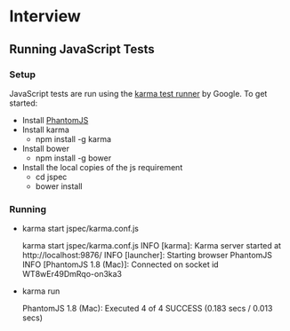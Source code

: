 # Interview

## Running JavaScript Tests

### Setup

JavaScript tests are run using the [karma test runner][1] by
Google. To get started:

* Install [PhantomJS][2]
* Install karma
  - npm install -g karma
* Install bower
  - npm install -g bower
* Install the local copies of the js requirement
  - cd jspec
  - bower install

    
### Running

* karma start jspec/karma.conf.js

  karma start jspec/karma.conf.js
  INFO [karma]: Karma server started at http://localhost:9876/
  INFO [launcher]: Starting browser PhantomJS
  INFO [PhantomJS 1.8 (Mac)]: Connected on socket id WT8wEr49DmRqo-on3ka3

* karma run 

  PhantomJS 1.8 (Mac): Executed 4 of 4 SUCCESS (0.183 secs / 0.013 secs)
    

[1]:http://karma-runner.github.com/ 
[2]:http://phantomjs.org/
